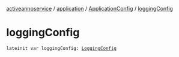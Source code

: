 [activeannoservice](../../index.md) / [application](../index.md) / [ApplicationConfig](index.md) / [loggingConfig](./logging-config.md)

# loggingConfig

`lateinit var loggingConfig: `[`LoggingConfig`](../-logging-config/index.md)